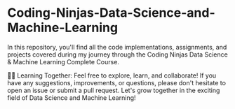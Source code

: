 # Coding-Ninjas-Data-Science-and-Machine-Learning
In this repository, you'll find all the code implementations, assignments, and projects covered during my journey through the Coding Ninjas Data Science &amp; Machine Learning Complete Course.

👨‍💻 Learning Together:
Feel free to explore, learn, and collaborate! If you have any suggestions, improvements, or questions, please don't hesitate to open an issue or submit a pull request. Let's grow together in the exciting field of Data Science and Machine Learning!
